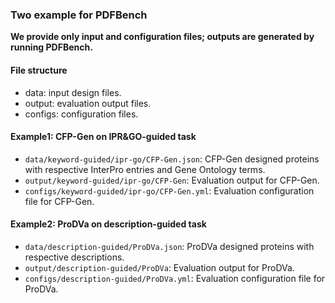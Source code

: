 ### Two example for PDFBench
**We provide only input and configuration files; outputs are generated by running PDFBench.**
####  File structure
- data: input design files.
- output: evaluation output files.
- configs: configuration files.
#### Example1: CFP-Gen on IPR&GO-guided task
- `data/keyword-guided/ipr-go/CFP-Gen.json`: CFP-Gen designed proteins with respective InterPro entries and Gene Ontology terms.
- `output/keyword-guided/ipr-go/CFP-Gen`: Evaluation output for CFP-Gen.
- `configs/keyword-guided/ipr-go/CFP-Gen.yml`: Evaluation configuration file for CFP-Gen.

#### Example2: ProDVa on description-guided task
- `data/description-guided/ProDVa.json`: ProDVa designed proteins with respective descriptions.
- `output/description-guided/ProDVa`: Evaluation output for ProDVa.
- `configs/description-guided/ProDVa.yml`: Evaluation configuration file for ProDVa.